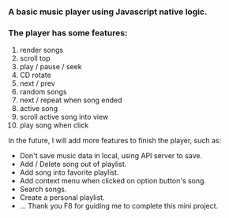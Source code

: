 ### A basic music player using Javascript native logic.
### The player has some features:
1. render songs
2. scroll top
3. play / pause / seek
4. CD rotate
5. next / prev
6. random songs
7. next / repeat when song ended
8. active song
9. scroll active song into view
10. play song when click

In the future, I will add more features to finish the player, such as:
- Don't save music data in local, using API server to save.
- Add / Delete song out of playlist.
- Add song into favorite playlist.
- Add context menu when clicked on option button's song.
- Search songs.
- Create a personal playlist.
- ...
Thank you F8 for guiding me to complete this mini project.
